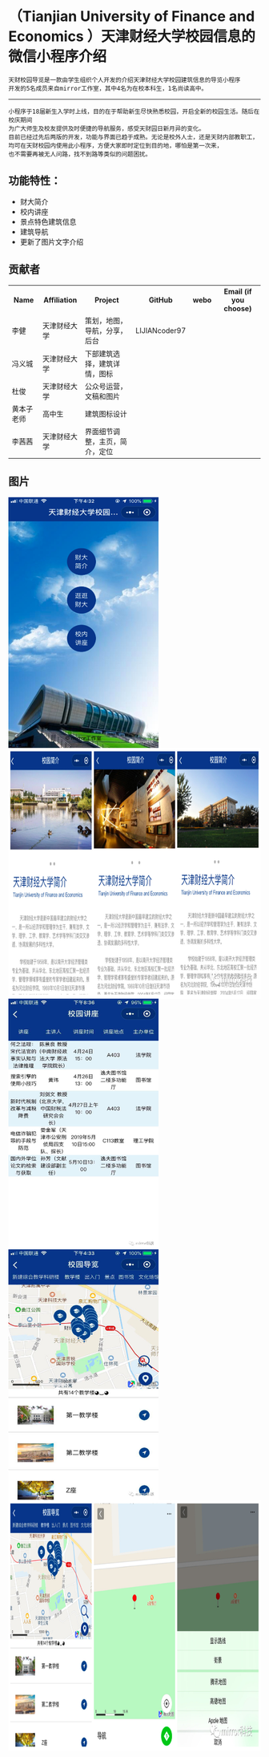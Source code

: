# （Tianjian University of Finance and Economics ）天津财经大学校园信息的微信小程序介绍


    天财校园导览是一款由学生组织个人开发的介绍天津财经大学校园建筑信息的导览小程序
    开发的5名成员来自mirror工作室，其中4名为在校本科生，1名尚读高中。

----
    小程序于18届新生入学时上线，目的在于帮助新生尽快熟悉校园，开启全新的校园生活。随后在校庆期间
    为广大师生及校友提供及时便捷的导航服务，感受天财园日新月异的变化。
    目前已经过先后两版的开发，功能与界面已趋于成熟。无论是校外人士，还是天财内部教职工，
    均可在天财校园内使用此小程序，方便大家即时定位到目的地，哪怕是第一次来，
    也不需要再被无人问路，找不到路等类似的问题困扰。
## 功能特性：
* 财大简介
* 校内讲座
* 景点特色建筑信息
* 建筑导航
* 更新了图片文字介绍

贡献者
------------

<table>
  <tr>
    <th>Name</th>
    <th>Affiliation</th>
    <th>Project</th>
    <th>GitHub</th>
    <th>webo</th>
    <th>Email (if you choose)</th>
  </tr>
  <tr>
    <td>李健</td>
    <td>天津财经大学</td>
    <td>策划，地图，导航，分享，后台</td>
    <td>LIJIANcoder97</td>
    <td></td>
    <td></td>
  </tr>
  <tr>
    <td>冯义城</td>
    <td>天津财经大学</td>
    <td>下部建筑选择，建筑详情，图标</td>
    <td></td>
    <td></td>
    <td></td>
  </tr>
  <tr>
    <td>杜俊</td>
    <td>天津财经大学</td>
    <td>公众号运营，文稿和图片</td>
    <td></td>
    <td></td>
    <td></td>
  </tr>
  <tr>
    <td>黄本子老师</td>
    <td>高中生</td>
    <td>建筑图标设计</td>
    <td></td>
    <td></td>
    <td></td>
  </tr>
  <tr>
    <td>李茜茜</td>
    <td>天津财经大学</td>
    <td>界面细节调整，主页，简介，定位</td>
    <td></td>
    <td></td>
    <td></td>
  </tr>
 
</table>


## 图片
<img src="https://github.com/LIJIANcoder97/Tianjian-University-of-Finance-and-Economics-MAP/blob/master/image/first.jpg" width="300" height="500" alt="首页" align=center>
<img src="https://github.com/LIJIANcoder97/Tianjian-University-of-Finance-and-Economics-MAP/blob/master/image/jianjie.jpg" width="900" height="500" alt="财大简介" align=center>
<img src="https://github.com/LIJIANcoder97/Tianjian-University-of-Finance-and-Economics-MAP/blob/master/image/1.jpg" width="300" height="500" alt="校内讲座" align=center>
<img src="https://github.com/LIJIANcoder97/Tianjian-University-of-Finance-and-Economics-MAP/blob/master/image/zhuye.jpg" width="300" height="500" alt="主页" align=center>
<img src="https://github.com/LIJIANcoder97/Tianjian-University-of-Finance-and-Economics-MAP/blob/master/image/daohang.jpg" width="900" height="500" alt="导航" align=center>


